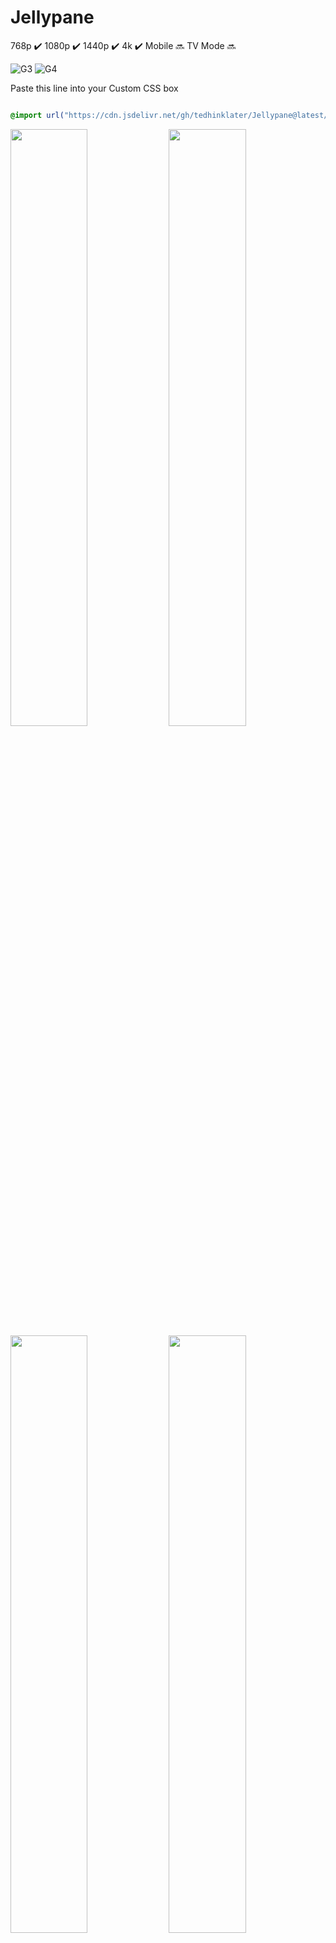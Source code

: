 # Jellypane

768p :heavy_check_mark: 1080p :heavy_check_mark: 1440p :heavy_check_mark: 4k :heavy_check_mark: Mobile :soon: TV Mode :soon:

![G3](https://github.com/user-attachments/assets/2cb491a3-c6d7-4041-8328-908db42dd473)
![G4](https://github.com/user-attachments/assets/04e32f35-d15d-40a3-bcf2-07e081d9a0ca)

Paste this line into your Custom CSS box

```css

@import url("https://cdn.jsdelivr.net/gh/tedhinklater/Jellypane@latest/Jellypane.css");

```
<img src="https://github.com/user-attachments/assets/dd0ca1a8-73eb-4184-8ebc-a61e33ad6080" width="49.5%" height="49.5%" /> <img src="https://github.com/user-attachments/assets/e051c728-de19-490e-a39b-923d7462364d" width="49.5%" height="49.5%" />
<img src="https://github.com/user-attachments/assets/89ed1ca9-58db-41fa-bd0d-f6d2e92c02d8" width="49.5%" height="49.5%" /> <img src="https://github.com/user-attachments/assets/9fc274aa-4d42-4527-9333-14cb55bc47ef" width="49.5%" height="49.5%" /> 
<img src="https://github.com/user-attachments/assets/3c9d0b0b-614b-4a73-8e2a-051ae9ae668a" width="49.5%" height="49.5%" /> <img src="https://github.com/user-attachments/assets/7ea83564-735d-4d15-ac4e-9d7d705a27d6" width="49.5%" height="49.5%" />

<img src="https://github.com/user-attachments/assets/ebcc9519-14f4-499f-ac33-aea1b10092a3" width="99.5%" height="99.5%" />

[Featured Content Bar instructions](https://github.com/tedhinklater/finality?tab=readme-ov-file#featured-content-bar-by-bobhasnosoul-and-sethbacon)
